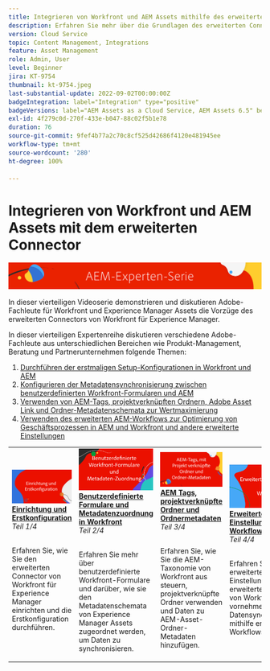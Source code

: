 ```yaml
---
title: Integrieren von Workfront und AEM Assets mithilfe des erweiterten Connectors
description: Erfahren Sie mehr über die Grundlagen des erweiterten Connectors für Adobe Workfront und Experience Manager Assets.
version: Cloud Service
topic: Content Management, Integrations
feature: Asset Management
role: Admin, User
level: Beginner
jira: KT-9754
thumbnail: kt-9754.jpeg
last-substantial-update: 2022-09-02T00:00:00Z
badgeIntegration: label="Integration" type="positive"
badgeVersions: label="AEM Assets as a Cloud Service, AEM Assets 6.5" before-title="false"
exl-id: 4f279c0d-270f-433e-b047-88c02f5b1e78
duration: 76
source-git-commit: 9fef4b77a2c70c8cf525d42686f4120e481945ee
workflow-type: tm+mt
source-wordcount: '280'
ht-degree: 100%

---
```


# Integrieren von Workfront und AEM Assets mit dem erweiterten Connector

![AEM-Expertenserie](./assets/banner.png)

In dieser vierteiligen Videoserie demonstrieren und diskutieren Adobe-Fachleute für Workfront und Experience Manager Assets die Vorzüge des erweiterten Connectors von Workfront für Experience Manager.

In dieser vierteiligen Expertenreihe diskutieren verschiedene Adobe-Fachleute aus unterschiedlichen Bereichen wie Produkt-Management, Beratung und Partnerunternehmen folgende Themen:

1. [Durchführen der erstmaligen Setup-Konfigurationen in Workfront und AEM](./setup.md)
2. [Konfigurieren der Metadatensynchronisierung zwischen benutzerdefinierten Workfront-Formularen und AEM](./custom-forms.md)
3. [Verwenden von AEM-Tags, projektverknüpften Ordnern, Adobe Asset Link und Ordner-Metadatenschemata zur Wertmaximierung](./aem-tags-project-linked-folders-and-folder-metadata.md)
4. [Verwenden des erweiterten AEM-Workflows zur Optimierung von Geschäftsprozessen in AEM und Workfront und andere erweiterte Einstellungen](./advanced-settings-and-workflows.md)

<table>
  <td>
      <a href="./setup.md">
        <img alt="Einrichtung und Erstkonfiguration" 
             src="./assets/setup.png">
      </a>
      <div>
         <a href="./setup.md"><strong>Einrichtung und Erstkonfiguration</strong></a>
 <br/><em>Teil 1/4</em>
      </div>
      <p>
        <br/>
 Erfahren Sie, wie Sie den erweiterten Connector von Workfront für Experience Manager einrichten und die Erstkonfiguration durchführen.
      </p>
   </td>
   <!-- Workfront custom forms and metadata mapping -->
   <td>
      <a href="./custom-forms.md">
        <img alt="Benutzerdefinierte Formulare und Metadatenzuordnung in Workfront" 
             src="./assets/custom-forms.png">
      </a>
      <div>
         <a href="./custom-forms.md"><strong>Benutzerdefinierte Formulare und Metadatenzuordnung in Workfront</strong></a>
 <br/><em>Teil 2/4</em>
      </div>
      <p>
        <br/>
 Erfahren Sie mehr über benutzerdefinierte Workfront-Formulare und darüber, wie sie den Metadatenschemata von Experience Manager Assets zugeordnet werden, um Daten zu synchronisieren.
      </p>
    </td>
    <!-- AEM Tags, project linked folders, and folder metadata -->
    <td>
      <a href="./aem-tags-project-linked-folders-and-folder-metadata.md">
        <img alt="AEM-Tags, projektverknüpfte Ordner und Ordnermetadaten" 
             src="./assets/aem-tags.png">
      </a>
      <div>
         <a href="./aem-tags-project-linked-folders-and-folder-metadata.md"><strong>AEM Tags, projektverknüpfte Ordner und Ordnermetadaten</strong></a>
 <br/><em>Teil 3/4</em> 
      </div>
      <p>
        <br/>
 Erfahren Sie, wie Sie die AEM-Taxonomie von Workfront aus steuern, projektverknüpfte Ordner verwenden und Daten zu AEM-Asset-Ordner-Metadaten hinzufügen.
      </p>
   </td>   
   <!-- Advanced workflows -->
    <td>
      <a href="./advanced-settings-and-workflows.md">
        <img alt="Erweiterte Einstellungen und Workflows" 
             src="./assets/advanced.png">
      </a>
      <div>
         <a href="./advanced-settings-and-workflows.md"><strong>Erweiterte Einstellungen und Workflows</strong></a>
 <br/><em>Teil 4/4</em>
      </div>
      <p>
        <br/>
 Erfahren Sie, wie Sie erweiterte Einstellungen für den erweiterten Connector von Workfront für AEM vornehmen und die Datensynchronisierung mithilfe erweiterter Workflows verwalten.
      </p>
   </td>
  </tr>  
</tbody></table>
